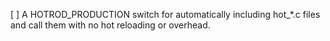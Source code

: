 [ ] A HOTROD_PRODUCTION switch for automatically including hot_*.c files and call them with no hot reloading or overhead.
